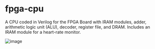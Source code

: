# fpga-cpu
A CPU coded in Verilog for the FPGA Board with IRAM modules, adder, arithmetic logic unit (ALU), decoder, register file, and DRAM. Includes an IRAM module for a heart-rate monitor.

![image](https://github.com/amymainyc/fpga-cpu/assets/60124518/c25de6ea-fe8a-43ba-b835-68591292f478)

